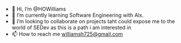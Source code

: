 - 👋 Hi, I’m @HOWilliams
- 🌱 I’m currently learning Software Engineering with Alx.
- 💞️ I’m looking to collaborate on projects taht could expose me to the world of SEDev as this is a path i am interested in
- 📫 How to reach me williamsh725@gmail.com

<!---
HOWilliams/HOWilliams is a ✨ special ✨ repository because its `README.md` (this file) appears on your GitHub profile.
You can click the Preview link to take a look at your changes.
--->
